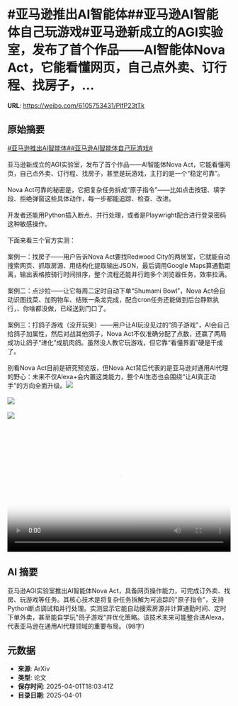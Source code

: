 # #亚马逊推出AI智能体##亚马逊AI智能体自己玩游戏#亚马逊新成立的AGI实验室，发布了首个作品——AI智能体Nova Act，它能看懂网页，自己点外卖、订行程、找房子，...

**URL**: https://weibo.com/6105753431/PlfP23tTk

## 原始摘要

<a href="https://m.weibo.cn/search?containerid=231522type%3D1%26t%3D10%26q%3D%23%E4%BA%9A%E9%A9%AC%E9%80%8A%E6%8E%A8%E5%87%BAAI%E6%99%BA%E8%83%BD%E4%BD%93%23&amp;extparam=%23%E4%BA%9A%E9%A9%AC%E9%80%8A%E6%8E%A8%E5%87%BAAI%E6%99%BA%E8%83%BD%E4%BD%93%23" data-hide=""><span class="surl-text">#亚马逊推出AI智能体#</span></a><a href="https://m.weibo.cn/search?containerid=231522type%3D1%26t%3D10%26q%3D%23%E4%BA%9A%E9%A9%AC%E9%80%8AAI%E6%99%BA%E8%83%BD%E4%BD%93%E8%87%AA%E5%B7%B1%E7%8E%A9%E6%B8%B8%E6%88%8F%23&amp;extparam=%23%E4%BA%9A%E9%A9%AC%E9%80%8AAI%E6%99%BA%E8%83%BD%E4%BD%93%E8%87%AA%E5%B7%B1%E7%8E%A9%E6%B8%B8%E6%88%8F%23" data-hide=""><span class="surl-text">#亚马逊AI智能体自己玩游戏#</span></a><br><br>亚马逊新成立的AGI实验室，发布了首个作品——AI智能体Nova Act，它能看懂网页，自己点外卖、订行程、找房子，甚至是玩游戏，主打的是一个“稳定可靠”。<br><br>Nova Act可靠的秘密是，它把复杂任务拆成“原子指令”——比如点击按钮、填字段、拒绝弹窗这些具体动作，每一步都能追踪、检查、改进。<br><br>开发者还能用Python插入断点、并行处理，或者是Playwright配合进行登录密码这种敏感操作。<br><br>下面来看三个官方实测：<br><br>案例一：找房子——用户告诉Nova Act要找Redwood City的两居室，它就能自动搜索网页、抓取房源、用结构化提取输出JSON，最后调用Google Maps算通勤距离，输出表格按骑行时间排序，整个流程还能并行跑多个浏览器任务，效率拉满。<br><br>案例二：点沙拉——让它每周二定时自动下单“Shumami Bowl”，Nova Act会自动识图找菜、加购物车、结账一条龙完成，配合cron任务还能做到后台静默执行，、你啥都没做，已经送到门口了。<br><br>案例三：打鸽子游戏（没开玩笑）——用户让AI玩没见过的“鸽子游戏”，AI会自己给鸽子加属性，然后对战其他鸽子，Nova Act不仅准确分配了点数，还赢了两局成功让鸽子“进化”成肌肉鸽。虽然没人教它玩游戏，但它靠“看懂界面”硬是干成了。<br><br>别看Nova Act目前是研究预览版，但Nova Act背后代表的是亚马逊对通用AI代理的野心：未来不仅Alexa+会内置这类能力，整个AI生态也会围绕“让AI真正动手”的方向全面升级。<img style="" src="https://tvax2.sinaimg.cn/large/006Fd7o3ly1i01dvvsznpj30zk0k03zl.jpg" referrerpolicy="no-referrer"><br><br><img style="" src="https://tvax2.sinaimg.cn/large/006Fd7o3ly1i01dvtebfnj30zk0k03zp.jpg" referrerpolicy="no-referrer"><br><br><img style="" src="https://tvax3.sinaimg.cn/large/006Fd7o3ly1i01dvuva3xj30zk0k0my9.jpg" referrerpolicy="no-referrer"><br><br><br clear="both"><div style="clear: both"></div><video controls="controls" poster="https://tvax2.sinaimg.cn/orj480/006Fd7o3ly1i01dvvvg5hj30zk0k03zl.jpg" style="width: 100%"><source src="https://f.video.weibocdn.com/o0/mRncb0dAlx08n8gT9rSo01041200Huct0E010.mp4?label=mp4_720p&amp;template=1280x720.25.0&amp;ori=0&amp;ps=1CwnkDw1GXwCQx&amp;Expires=1743534201&amp;ssig=GJ6YLx3uVA&amp;KID=unistore,video"><source src="https://f.video.weibocdn.com/o0/FZZwnxGhlx08n8gSO6hO01041200n8l20E010.mp4?label=mp4_hd&amp;template=852x480.25.0&amp;ori=0&amp;ps=1CwnkDw1GXwCQx&amp;Expires=1743534201&amp;ssig=gjcx4xWwzb&amp;KID=unistore,video"><source src="https://f.video.weibocdn.com/o0/RjNMdtc5lx08n8gSmCtq01041200ff5q0E010.mp4?label=mp4_ld&amp;template=640x360.25.0&amp;ori=0&amp;ps=1CwnkDw1GXwCQx&amp;Expires=1743534201&amp;ssig=57K5ejb40p&amp;KID=unistore,video"><p>视频无法显示，请前往<a href="https://video.weibo.com/show?fid=1034%3A5150656705789967" target="_blank" rel="noopener noreferrer">微博视频</a>观看。</p></video>

## AI 摘要

亚马逊AGI实验室推出AI智能体Nova Act，具备网页操作能力，可完成订外卖、找房、玩游戏等任务。其核心技术是将复杂任务拆解为可追踪的"原子指令"，支持Python断点调试和并行处理。实测显示它能自动搜索房源并计算通勤时间、定时下单外卖，甚至能自学玩"鸽子游戏"并优化策略。该技术未来可能整合进Alexa，代表亚马逊在通用AI代理领域的重要布局。（98字）

## 元数据

- **来源**: ArXiv
- **类型**: 论文
- **保存时间**: 2025-04-01T18:03:41Z
- **目录日期**: 2025-04-01
